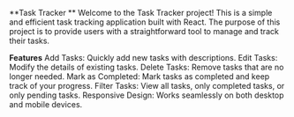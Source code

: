 **Task Tracker
**
Welcome to the Task Tracker project! This is a simple and efficient task tracking application built with React. The purpose of this project is to provide users with a straightforward tool to manage and track their tasks.

**Features**
Add Tasks: Quickly add new tasks with descriptions.
Edit Tasks: Modify the details of existing tasks.
Delete Tasks: Remove tasks that are no longer needed.
Mark as Completed: Mark tasks as completed and keep track of your progress.
Filter Tasks: View all tasks, only completed tasks, or only pending tasks.
Responsive Design: Works seamlessly on both desktop and mobile devices.

